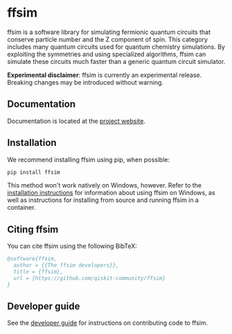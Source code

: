 # ffsim

<!-- start introduction -->

ffsim is a software library for simulating fermionic quantum circuits that conserve particle number and the Z component of spin. This category includes many quantum circuits used for quantum chemistry simulations. By exploiting the symmetries and using specialized algorithms, ffsim can simulate these circuits much faster than a generic quantum circuit simulator.

**Experimental disclaimer**: ffsim is currently an experimental release. Breaking changes may be introduced without warning.

<!-- end introduction -->

## Documentation

Documentation is located at the [project website](https://qiskit-community.github.io/ffsim/).

## Installation

<!-- start installation -->

We recommend installing ffsim using pip, when possible:

```bash
pip install ffsim
```

This method won't work natively on Windows, however. Refer to the [installation instructions](https://qiskit-community.github.io/ffsim/install.html) for information about using ffsim on Windows, as well as instructions for installing from source and running ffsim in a container.

<!-- end installation -->

## Citing ffsim

<!-- start citing -->

You can cite ffsim using the following BibTeX:

```bibtex
@software{ffsim,
  author = {{The ffsim developers}},
  title = {ffsim},
  url = {https://github.com/qiskit-community/ffsim}
}
```

<!-- end citing -->

## Developer guide

See the [developer guide](CONTRIBUTING.md) for instructions on contributing code to ffsim.
